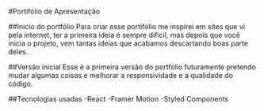 #Portifólio de Apresentação

##Inicio do portfólio
Para criar esse portifólio me inspirei em sites que vi pela internet, ter a primeira ideia é sempre dificil, mas depois que você inicia o projeto, vem tantas ideias que acabamos descartando boas parte deles.

##Versão inicial
Esse é a primeira versão do portfólio futuramente pretendo mudar algumas coisas e melhorar a responsividade e a qualidade do código.

##Tecnologias usadas
-React
-Framer Motion
-Styled Components
